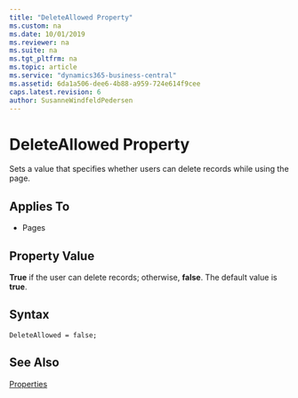 ```yaml
---
title: "DeleteAllowed Property"
ms.custom: na
ms.date: 10/01/2019
ms.reviewer: na
ms.suite: na
ms.tgt_pltfrm: na
ms.topic: article
ms.service: "dynamics365-business-central"
ms.assetid: 6da1a506-dee6-4b88-a959-724e614f9cee
caps.latest.revision: 6
author: SusanneWindfeldPedersen
---
```


 

# DeleteAllowed Property
Sets a value that specifies whether users can delete records while using the page.  
  
## Applies To  
  
-   Pages  
  
## Property Value  
 **True** if the user can delete records; otherwise, **false**. The default value is **true**.  

## Syntax
```
DeleteAllowed = false;
```
  
## See Also  
 [Properties](devenv-properties.md)